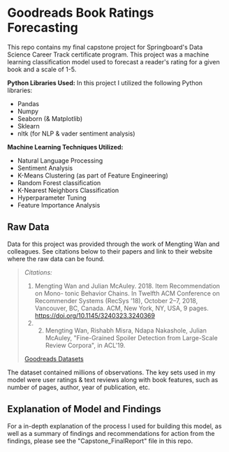 # Goodreads Book Ratings Forecasting

This repo contains my final capstone project for Springboard's Data Science Career Track certificate program. This project was a machine learning classification model used to forecast a reader's rating for a given book and a scale of 1-5.

**Python Libraries Used:**
In this project I utilized the following Python libraries:
* Pandas
* Numpy
* Seaborn (& Matplotlib)
* Sklearn
* nltk (for NLP & vader sentiment analysis)

**Machine Learning Techniques Utilized:**
* Natural Language Processing
* Sentiment Analysis
* K-Means Clustering (as part of Feature Engineering)
* Random Forest classification
* K-Nearest Neighbors Classification
* Hyperparameter Tuning
* Feature Importance Analysis

## Raw Data

Data for this project was provided through the work of Mengting Wan and colleagues. See citations below to their papers and link to their website where the raw data can be found.

> *Citations:*
> 1. Mengting Wan and Julian McAuley. 2018. Item Recommendation on Mono- tonic Behavior Chains. In Twelfth ACM Conference on Recommender Systems (RecSys ’18), October 2–7, 2018, Vancouver, BC, Canada. ACM, New York, NY, USA, 9 pages. https://doi.org/10.1145/3240323.3240369
> 2. 2)	Mengting Wan, Rishabh Misra, Ndapa Nakashole, Julian McAuley, "Fine-Grained Spoiler Detection from Large-Scale Review Corpora", in ACL'19.
>
> [Goodreads Datasets](https://sites.google.com/eng.ucsd.edu/ucsdbookgraph/home)

The dataset contained millions of observations. The key sets used in my model were user ratings & text reviews along with book features, such as number of pages, author, year of publication, etc.

## Explanation of Model and Findings

For a in-depth explanation of the process I used for building this model, as well as a summary of findings and recommendations for action from the findings, please see the "Capstone_FinalReport" file in this repo.
